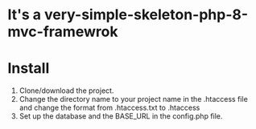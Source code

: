 # It's a very-simple-skeleton-php-8-mvc-framewrok

# Install
1. Clone/download the project.
2. Change the directory name to your project name in the .htaccess file and change the format from .htaccess.txt to .htaccess
3. Set up the database and the BASE_URL in the config.php file.

 
